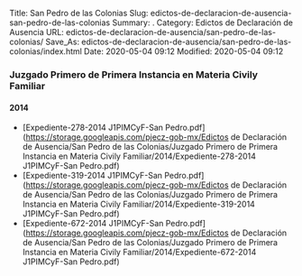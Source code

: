 Title: San Pedro de las Colonias
Slug: edictos-de-declaracion-de-ausencia-san-pedro-de-las-colonias
Summary: .
Category: Edictos de Declaración de Ausencia
URL: edictos-de-declaracion-de-ausencia/san-pedro-de-las-colonias/
Save_As: edictos-de-declaracion-de-ausencia/san-pedro-de-las-colonias/index.html
Date: 2020-05-04 09:12
Modified: 2020-05-04 09:12


 



### Juzgado Primero de Primera Instancia en Materia Civily Familiar


#### 2014


* [Expediente-278-2014 J1PIMCyF-San Pedro.pdf](https://storage.googleapis.com/pjecz-gob-mx/Edictos de Declaración de Ausencia/San Pedro de las Colonias/Juzgado Primero de Primera Instancia en Materia Civily Familiar/2014/Expediente-278-2014 J1PIMCyF-San Pedro.pdf)
* [Expediente-319-2014 J1PIMCyF-San Pedro.pdf](https://storage.googleapis.com/pjecz-gob-mx/Edictos de Declaración de Ausencia/San Pedro de las Colonias/Juzgado Primero de Primera Instancia en Materia Civily Familiar/2014/Expediente-319-2014 J1PIMCyF-San Pedro.pdf)
* [Expediente-672-2014 J1PIMCyF-San Pedro.pdf](https://storage.googleapis.com/pjecz-gob-mx/Edictos de Declaración de Ausencia/San Pedro de las Colonias/Juzgado Primero de Primera Instancia en Materia Civily Familiar/2014/Expediente-672-2014 J1PIMCyF-San Pedro.pdf)


